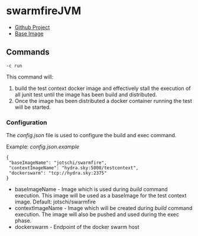 # swarmfireJVM

* [Github Project](https://github.com/Jotschi/swarmfire)
* [Base Image](https://hub.docker.com/r/jotschi/swarmfire/)

## Commands

```-c run```

This command will:

1. build the test context docker image and effectively stall the execution of all junit test until the image has been build and distributed.
2. Once the image has been distributed a docker container running the test will be started.

### Configuration

The *config.json*  file is used to configure the build and exec command.


Example: *config.json.example*

```
{
 "baseImageName": "jotschi/swarmfire",
 "contextImageName": "hydra.sky:5000/testcontext",
 "dockerswarm": "tcp://hydra.sky:2375"
}
```

* baseImageName - Image which is used during *build* command execution. This image will be used as a baseImage for the test context image. Default: jotschi/swarmfire
* contextImageName - Image which will be created during *build* command execution. The image will also be pushed and used during the exec phase.
* dockerswarm - Endpoint of the docker swarm host
